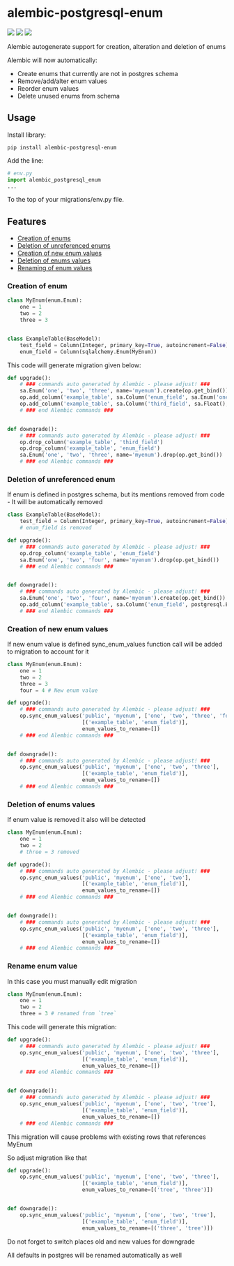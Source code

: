 # alembic-postgresql-enum
[<img src="https://img.shields.io/pypi/pyversions/alembic-postgresql-enum">](https://pypi.org/project/alembic-postgresql-enum/)
[<img src="https://img.shields.io/pypi/v/alembic-postgresql-enum">](https://pypi.org/project/alembic-postgresql-enum/)
[<img src="https://img.shields.io/pypi/l/alembic-postgresql-enum">](https://pypi.org/project/alembic-postgresql-enum/)

Alembic autogenerate support for creation, alteration and deletion of enums

Alembic will now automatically:
- Create enums that currently are not in postgres schema
- Remove/add/alter enum values
- Reorder enum values
- Delete unused enums from schema

## Usage

Install library:
```
pip install alembic-postgresql-enum
```

Add the line:

```python 
# env.py
import alembic_postgresql_enum
...
```

To the top of your migrations/env.py file.

## Features

* [Creation of enums](#creation-of-enum)
* [Deletion of unreferenced enums](#deletion-of-unreferenced-enum)
* [Creation of new enum values](#creation-of-new-enum-values)
* [Deletion of enums values](#deletion-of-enums-values)
* [Renaming of enum values](#rename-enum-value)

### Creation of enum
```python
class MyEnum(enum.Enum):
    one = 1
    two = 2
    three = 3


class ExampleTable(BaseModel):
    test_field = Column(Integer, primary_key=True, autoincrement=False)
    enum_field = Column(sqlalchemy.Enum(MyEnum))
```
This code will generate migration given below: 
```python
def upgrade():
    # ### commands auto generated by Alembic - please adjust! ###
    sa.Enum('one', 'two', 'three', name='myenum').create(op.get_bind())
    op.add_column('example_table', sa.Column('enum_field', sa.Enum('one', 'two', 'three', name='myenum'), nullable=False))
    op.add_column('example_table', sa.Column('third_field', sa.Float(), nullable=True))
    # ### end Alembic commands ###


def downgrade():
    # ### commands auto generated by Alembic - please adjust! ###
    op.drop_column('example_table', 'third_field')
    op.drop_column('example_table', 'enum_field')
    sa.Enum('one', 'two', 'three', name='myenum').drop(op.get_bind())
    # ### end Alembic commands ###
```

### Deletion of unreferenced enum
If enum is defined in postgres schema, but its mentions removed from code - It will be automatically removed
```python
class ExampleTable(BaseModel):
    test_field = Column(Integer, primary_key=True, autoincrement=False)
    # enum_field is removed
```

```python
def upgrade():
    # ### commands auto generated by Alembic - please adjust! ###
    op.drop_column('example_table', 'enum_field')
    sa.Enum('one', 'two', 'four', name='myenum').drop(op.get_bind())
    # ### end Alembic commands ###


def downgrade():
    # ### commands auto generated by Alembic - please adjust! ###
    sa.Enum('one', 'two', 'four', name='myenum').create(op.get_bind())
    op.add_column('example_table', sa.Column('enum_field', postgresql.ENUM('one', 'two', 'four', name='myenum'), autoincrement=False, nullable=True))
    # ### end Alembic commands ###
```

### Creation of new enum values

If new enum value is defined sync_enum_values function call will be added to migration to account for it

```python
class MyEnum(enum.Enum):
    one = 1
    two = 2
    three = 3
    four = 4 # New enum value
```

```python
def upgrade():
    # ### commands auto generated by Alembic - please adjust! ###
    op.sync_enum_values('public', 'myenum', ['one', 'two', 'three', 'four'], 
                        [('example_table', 'enum_field')],
                        enum_values_to_rename=[])
    # ### end Alembic commands ###


def downgrade():
    # ### commands auto generated by Alembic - please adjust! ###
    op.sync_enum_values('public', 'myenum', ['one', 'two', 'three'], 
                        [('example_table', 'enum_field')],
                        enum_values_to_rename=[])
    # ### end Alembic commands ###
```

### Deletion of enums values

If enum value is removed it also will be detected

```python
class MyEnum(enum.Enum):
    one = 1
    two = 2
    # three = 3 removed
```

```python
def upgrade():
    # ### commands auto generated by Alembic - please adjust! ###
    op.sync_enum_values('public', 'myenum', ['one', 'two'], 
                        [('example_table', 'enum_field')],
                        enum_values_to_rename=[])
    # ### end Alembic commands ###


def downgrade():
    # ### commands auto generated by Alembic - please adjust! ###
    op.sync_enum_values('public', 'myenum', ['one', 'two', 'three'], 
                        [('example_table', 'enum_field')],
                        enum_values_to_rename=[])
    # ### end Alembic commands ###
```

### Rename enum value
In this case you must manually edit migration

```python
class MyEnum(enum.Enum):
    one = 1
    two = 2
    three = 3 # renamed from `tree`
```

This code will generate this migration:
```python
def upgrade():
    # ### commands auto generated by Alembic - please adjust! ###
    op.sync_enum_values('public', 'myenum', ['one', 'two', 'three'], 
                        [('example_table', 'enum_field')],
                        enum_values_to_rename=[])
    # ### end Alembic commands ###


def downgrade():
    # ### commands auto generated by Alembic - please adjust! ###
    op.sync_enum_values('public', 'myenum', ['one', 'two', 'tree'], 
                        [('example_table', 'enum_field')],
                        enum_values_to_rename=[])
    # ### end Alembic commands ###
```

This migration will cause problems with existing rows that references MyEnum

So adjust migration like that

```python
def upgrade():
    op.sync_enum_values('public', 'myenum', ['one', 'two', 'three'], 
                        [('example_table', 'enum_field')],
                        enum_values_to_rename=[('tree', 'three')])


def downgrade():
    op.sync_enum_values('public', 'myenum', ['one', 'two', 'tree'], 
                        [('example_table', 'enum_field')],
                        enum_values_to_rename=[('three', 'tree')])
```

Do not forget to switch places old and new values for downgrade

All defaults in postgres will be renamed automatically as well
